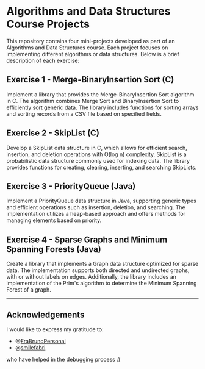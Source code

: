 # Algorithms and Data Structures Course Projects

This repository contains four mini-projects developed as part of an Algorithms and Data Structures course. Each project focuses on implementing different algorithms or data structures. Below is a brief description of each exercise:

## Exercise 1 - Merge-BinaryInsertion Sort (C)

Implement a library that provides the Merge-BinaryInsertion Sort algorithm in C. The algorithm combines Merge Sort and BinaryInsertion Sort to efficiently sort generic data. The library includes functions for sorting arrays and sorting records from a CSV file based on specified fields.

## Exercise 2 - SkipList (C)

Develop a SkipList data structure in C, which allows for efficient search, insertion, and deletion operations with O(log n) complexity. SkipList is a probabilistic data structure commonly used for indexing data. The library provides functions for creating, clearing, inserting, and searching SkipLists.

## Exercise 3 - PriorityQueue (Java)

Implement a PriorityQueue data structure in Java, supporting generic types and efficient operations such as insertion, deletion, and searching. The implementation utilizes a heap-based approach and offers methods for managing elements based on priority.

## Exercise 4 - Sparse Graphs and Minimum Spanning Forests (Java)

Create a library that implements a Graph data structure optimized for sparse data. The implementation supports both directed and undirected graphs, with or without labels on edges. Additionally, the library includes an implementation of the Prim's algorithm to determine the Minimum Spanning Forest of a graph.

---

## Acknowledgements

I would like to express my gratitude to:

- @[FraBrunoPersonal](https://github.com/FraBrunoPersonal) 
- @[smilefabri](https://github.com/smilefabri)

who have helped in the debugging process :)
